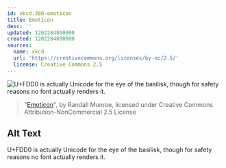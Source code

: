 ```yaml
---
id: xkcd.380-emoticon
title: Emoticon
desc: ''
updated: 1202284800000
created: 1202284800000
sources:
  name: xkcd
  url: 'https://creativecommons.org/licenses/by-nc/2.5/'
  license: Creative Commons 2.5
---
```

![U+FDD0 is actually Unicode for the eye of the basilisk, though for safety reasons no font actually renders it.](https://imgs.xkcd.com/comics/emoticon.png)
> "[Emoticon](https://xkcd.com/380/)", by Randall Munroe, licensed under Creative Commons Attribution-NonCommercial 2.5 License

## Alt Text
U+FDD0 is actually Unicode for the eye of the basilisk, though for safety reasons no font actually renders it.
